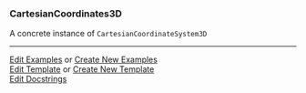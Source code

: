 ### <a id="McUtils.Coordinerds.CoordinateSystems.CommonCoordinateSystems.CartesianCoordinates3D">CartesianCoordinates3D</a>
A concrete instance of `CartesianCoordinateSystem3D`



___

[Edit Examples](https://github.com/McCoyGroup/McUtils/edit/edit/ci/examples/McUtils/Coordinerds/CoordinateSystems/CommonCoordinateSystems/CartesianCoordinates3D.md) or 
[Create New Examples](https://github.com/McCoyGroup/McUtils/new/edit/?filename=ci/examples/McUtils/Coordinerds/CoordinateSystems/CommonCoordinateSystems/CartesianCoordinates3D.md) <br/>
[Edit Template](https://github.com/McCoyGroup/McUtils/edit/edit/ci/docs/McUtils/Coordinerds/CoordinateSystems/CommonCoordinateSystems/CartesianCoordinates3D.md) or 
[Create New Template](https://github.com/McCoyGroup/McUtils/new/edit/?filename=ci/docs/templates/McUtils/Coordinerds/CoordinateSystems/CommonCoordinateSystems/CartesianCoordinates3D.md) <br/>
[Edit Docstrings](https://github.com/McCoyGroup/McUtils/edit/edit/McUtils/Coordinerds/CoordinateSystems/CommonCoordinateSystems/CartesianCoordinates3D/__init__.py?message=Update%20Docs)